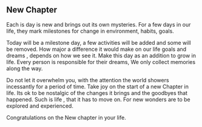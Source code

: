 ## New Chapter 
Each is day is new and brings out its own mysteries.
For a few days in our life, they mark milestones for change in environment,  habits, goals.

Today will be a milestone day,  a few activities will be added and some will be removed. 
How major a difference it would make on our life goals and dreams , depends on how we see it.
Make this day as an addition to grow in life.
Every person is responsible for their dreams, We only collect memories along the way.

Do not let it overwhelm you, with the attention the world showers incessantly for a period of time. Take joy on the start of a new Chapter in life. Its ok to be nostalgic of the changes it brings and the goodbyes that happened. Such is life , that it has to move on. For new wonders are to be explored and experienced.

Congratulations on the New chapter in your life.
